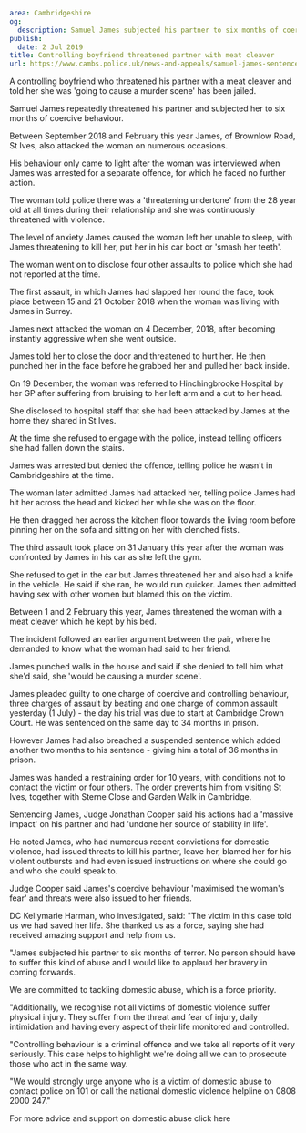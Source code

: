 ```yaml
area: Cambridgeshire
og:
  description: Samuel James subjected his partner to six months of coercive behaviour
publish:
  date: 2 Jul 2019
title: Controlling boyfriend threatened partner with meat cleaver
url: https://www.cambs.police.uk/news-and-appeals/samuel-james-sentenced-controlling-behaviour
```

A controlling boyfriend who threatened his partner with a meat cleaver and told her she was 'going to cause a murder scene' has been jailed.

Samuel James repeatedly threatened his partner and subjected her to six months of coercive behaviour.

Between September 2018 and February this year James, of Brownlow Road, St Ives, also attacked the woman on numerous occasions.

His behaviour only came to light after the woman was interviewed when James was arrested for a separate offence, for which he faced no further action.

The woman told police there was a 'threatening undertone' from the 28 year old at all times during their relationship and she was continuously threatened with violence.

The level of anxiety James caused the woman left her unable to sleep, with James threatening to kill her, put her in his car boot or 'smash her teeth'.

The woman went on to disclose four other assaults to police which she had not reported at the time.

The first assault, in which James had slapped her round the face, took place between 15 and 21 October 2018 when the woman was living with James in Surrey.

James next attacked the woman on 4 December, 2018, after becoming instantly aggressive when she went outside.

James told her to close the door and threatened to hurt her. He then punched her in the face before he grabbed her and pulled her back inside.

On 19 December, the woman was referred to Hinchingbrooke Hospital by her GP after suffering from bruising to her left arm and a cut to her head.

She disclosed to hospital staff that she had been attacked by James at the home they shared in St Ives.

At the time she refused to engage with the police, instead telling officers she had fallen down the stairs.

James was arrested but denied the offence, telling police he wasn't in Cambridgeshire at the time.

The woman later admitted James had attacked her, telling police James had hit her across the head and kicked her while she was on the floor.

He then dragged her across the kitchen floor towards the living room before pinning her on the sofa and sitting on her with clenched fists.

The third assault took place on 31 January this year after the woman was confronted by James in his car as she left the gym.

She refused to get in the car but James threatened her and also had a knife in the vehicle. He said if she ran, he would run quicker. James then admitted having sex with other women but blamed this on the victim.

Between 1 and 2 February this year, James threatened the woman with a meat cleaver which he kept by his bed.

The incident followed an earlier argument between the pair, where he demanded to know what the woman had said to her friend.

James punched walls in the house and said if she denied to tell him what she'd said, she 'would be causing a murder scene'.

James pleaded guilty to one charge of coercive and controlling behaviour, three charges of assault by beating and one charge of common assault yesterday (1 July) - the day his trial was due to start at Cambridge Crown Court. He was sentenced on the same day to 34 months in prison.

However James had also breached a suspended sentence which added another two months to his sentence - giving him a total of 36 months in prison.

James was handed a restraining order for 10 years, with conditions not to contact the victim or four others. The order prevents him from visiting St Ives, together with Sterne Close and Garden Walk in Cambridge.

Sentencing James, Judge Jonathan Cooper said his actions had a 'massive impact' on his partner and had 'undone her source of stability in life'.

He noted James, who had numerous recent convictions for domestic violence, had issued threats to kill his partner, leave her, blamed her for his violent outbursts and had even issued instructions on where she could go and who she could speak to.

Judge Cooper said James's coercive behaviour 'maximised the woman's fear' and threats were also issued to her friends.

DC Kellymarie Harman, who investigated, said: "The victim in this case told us we had saved her life. She thanked us as a force, saying she had received amazing support and help from us.

"James subjected his partner to six months of terror. No person should have to suffer this kind of abuse and I would like to applaud her bravery in coming forwards.

We are committed to tackling domestic abuse, which is a force priority.

"Additionally, we recognise not all victims of domestic violence suffer physical injury. They suffer from the threat and fear of injury, daily intimidation and having every aspect of their life monitored and controlled.

"Controlling behaviour is a criminal offence and we take all reports of it very seriously. This case helps to highlight we're doing all we can to prosecute those who act in the same way.

"We would strongly urge anyone who is a victim of domestic abuse to contact police on 101 or call the national domestic violence helpline on 0808 2000 247."

For more advice and support on domestic abuse click here

